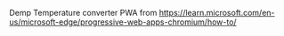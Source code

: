 Demp Temperature converter PWA from https://learn.microsoft.com/en-us/microsoft-edge/progressive-web-apps-chromium/how-to/
